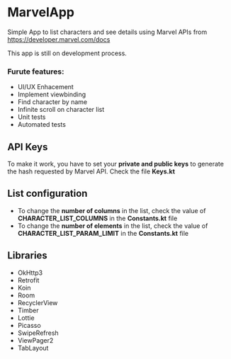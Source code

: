 # MarvelApp
Simple App to list characters and see details using Marvel APIs from https://developer.marvel.com/docs

This app is still on development process.
### Furute features:
* UI/UX Enhacement
* Implement viewbinding
* Find character by name
* Infinite scroll on character list
* Unit tests
* Automated tests

## API Keys
To make it work, you have to set your **private and public keys** to generate the hash requested by Marvel API.
Check the file **Keys.kt**

## List configuration
* To change the **number of columns** in the list, check the value of **CHARACTER_LIST_COLUMNS** in the **Constants.kt** file
* To change the **number of elements** in the list, check the value of **CHARACTER_LIST_PARAM_LIMIT** in the **Constants.kt** file

## Libraries
* OkHttp3
* Retrofit
* Koin
* Room
* RecyclerView
* Timber
* Lottie
* Picasso
* SwipeRefresh
* ViewPager2
* TabLayout
